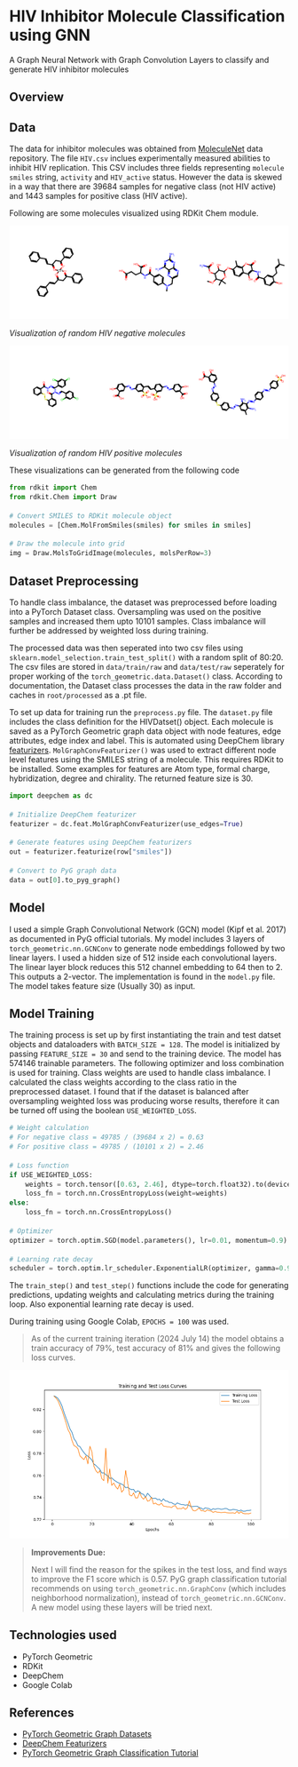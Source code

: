 # HIV Inhibitor Molecule Classification using GNN
A Graph Neural Network with Graph Convolution Layers to classify and generate HIV inhibitor molecules

## Overview

## Data
The data for inhibitor molecules was obtained from [MoleculeNet](https://moleculenet.org/datasets-1) data repository. The file `HIV.csv` inclues experimentally measured abilities to inhibit HIV replication. This CSV includes three fields representing `molecule smiles` string, `activity` and `HIV_active` status. However the data is skewed in a way that there are 39684 samples for negative class (not HIV active) and 1443 samples for positive class (HIV active).

Following are some molecules visualized using RDKit Chem module.

![HIV Negative molecules](images/hiv_negative.png)

*Visualization of random HIV negative molecules*

![HIV Positive molecules](images/hiv_positive.png)

*Visualization of random HIV positive molecules*

These visualizations can be generated from the following code

```python 
from rdkit import Chem
from rdkit.Chem import Draw

# Convert SMILES to RDKit molecule object
molecules = [Chem.MolFromSmiles(smiles) for smiles in smiles]

# Draw the molecule into grid
img = Draw.MolsToGridImage(molecules, molsPerRow=3)
```

## Dataset Preprocessing

To handle class imbalance, the dataset was preprocessed before loading into a PyTorch Dataset class. Oversampling was used on the positive samples and increased them upto 10101 samples. Class imbalance will further be addressed by weighted loss during training.

The processed data was then seperated into two csv files using `sklearn.model_selection.train_test_split()` with a random split of 80:20. The csv files are stored in `data/train/raw` and `data/test/raw` seperately for proper working of the `torch_geometric.data.Dataset()` class. According to documentation, the Dataset class processes the data in the raw folder and caches in `root/processed` as a .pt file. 

To set up data for training run the `preprocess.py` file. The `dataset.py` file includes the class definition for the HIVDatset() object. Each molecule is saved as a PyTorch Geometric graph data object with node features, edge attributes, edge index and label. This is automated using DeepChem library [featurizers](https://deepchem.readthedocs.io/en/latest/api_reference/featurizers.html#molgraphconvfeaturizer). `MolGraphConvFeaturizer()` was used to extract different node level features using the SMILES string of a molecule. This requires RDKit to be installed. Some examples for features are Atom type, formal charge, hybridization, degree and chirality. The returned feature size is 30.

```python 
import deepchem as dc

# Initialize DeepChem featurizer
featurizer = dc.feat.MolGraphConvFeaturizer(use_edges=True)

# Generate features using DeepChem featurizers
out = featurizer.featurize(row["smiles"])

# Convert to PyG graph data
data = out[0].to_pyg_graph()
```

## Model
I used a simple Graph Convolutional Network (GCN) model (Kipf et al. 2017) as documented in PyG official tutorials. My model includes 3 layers of `torch_geometric.nn.GCNConv` to generate node embeddings followed by two linear layers. I used a hidden size of 512 inside each convolutional layers. The linear layer block reduces this 512 channel embedding to 64 then to 2. This outputs a 2-vector. The implementation is found in the `model.py` file. The model takes feature size (Usually 30) as input.

## Model Training
The training process is set up by first instantiating the train and test datset objects and dataloaders with `BATCH_SIZE = 128`. The model is initialized by passing `FEATURE_SIZE = 30` and send to the training device. The model has 574146 trainable parameters. The following optimizer and loss combination is used for training. Class weights are used to handle class imbalance. I calculated the class weights according to the class ratio in the preprocessed dataset. I found that if the dataset is balanced after oversampling weighted loss was producing worse results, therefore it can be turned off using the boolean `USE_WEIGHTED_LOSS`.

```python 
# Weight calculation
# For negative class = 49785 / (39684 x 2) = 0.63
# For positive class = 49785 / (10101 x 2) = 2.46

# Loss function
if USE_WEIGHTED_LOSS:
    weights = torch.tensor([0.63, 2.46], dtype=torch.float32).to(device) # Class weights to handle class imbalance
    loss_fn = torch.nn.CrossEntropyLoss(weight=weights)
else:
    loss_fn = torch.nn.CrossEntropyLoss()

# Optimizer
optimizer = torch.optim.SGD(model.parameters(), lr=0.01, momentum=0.9)

# Learning rate decay
scheduler = torch.optim.lr_scheduler.ExponentialLR(optimizer, gamma=0.95)
```

The `train_step()` and `test_step()` functions include the code for generating predictions, updating weights and calculating metrics during the training loop. Also exponential learning rate decay is used.


During training using Google Colab, `EPOCHS = 100` was used. 
> As of the current training iteration (2024 July 14) the model obtains a train accuracy of 79%, test accuracy of 81% and gives the following loss curves.

![loss](images/loss_curve.png)

> **Improvements Due:**
>
> Next I will find the reason for the spikes in the test loss, and find ways to improve the F1 score which is 0.57.
> PyG graph classification tutorial recommends on using `torch_geometric.nn.GraphConv` (which includes neighborhood normalization), instead of `torch_geometric.nn.GCNConv`. A new model using these layers will be tried next.

## Technologies used
- PyTorch Geometric
- RDKit
- DeepChem
- Google Colab

## References
- [PyTorch Geometric Graph Datasets](https://pytorch-geometric.readthedocs.io/en/latest/tutorial/create_dataset.html)
- [DeepChem Featurizers](https://deepchem.readthedocs.io/en/latest/api_reference/featurizers.html)
- [PyTorch Geometric Graph Classification Tutorial](https://colab.research.google.com/drive/1I8a0DfQ3fI7Njc62__mVXUlcAleUclnb?usp=sharing)
